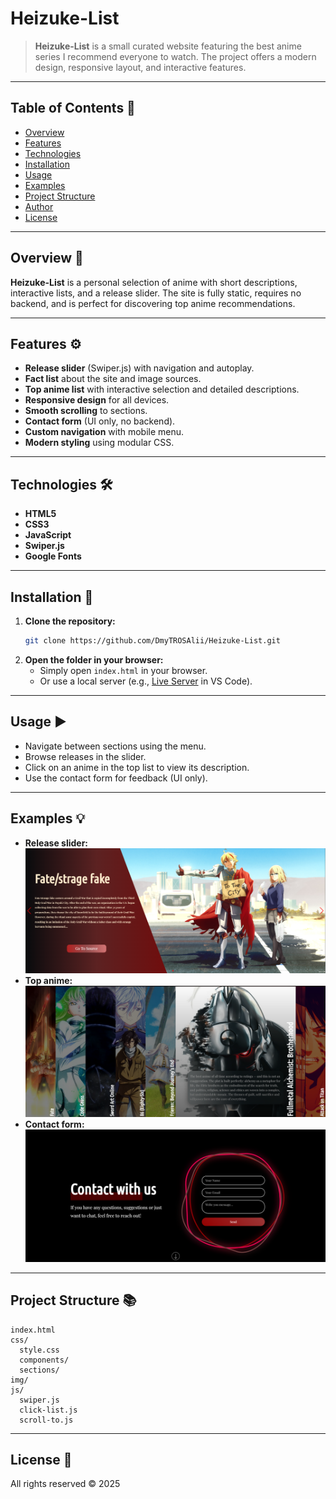 # Heizuke-List

> **Heizuke-List** is a small curated website featuring the best anime series I recommend everyone to watch. The project offers a modern design, responsive layout, and interactive features.

---

## Table of Contents 📑

- [Overview](#overview)
- [Features](#features)
- [Technologies](#technologies)
- [Installation](#installation)
- [Usage](#usage)
- [Examples](#examples)
- [Project Structure](#project-structure)
- [Author](#author)
- [License](#license)

---

## Overview 📝

**Heizuke-List** is a personal selection of anime with short descriptions, interactive lists, and a release slider. The site is fully static, requires no backend, and is perfect for discovering top anime recommendations.

---

## Features ⚙️

- **Release slider** (Swiper.js) with navigation and autoplay.
- **Fact list** about the site and image sources.
- **Top anime list** with interactive selection and detailed descriptions.
- **Responsive design** for all devices.
- **Smooth scrolling** to sections.
- **Contact form** (UI only, no backend).
- **Custom navigation** with mobile menu.
- **Modern styling** using modular CSS.

---

## Technologies 🛠️

- **HTML5**
- **CSS3** 
- **JavaScript** 
- **Swiper.js**
- **Google Fonts**

---

## Installation 🚀

1. **Clone the repository:**
   ```sh
   git clone https://github.com/DmyTROSAlii/Heizuke-List.git
   ```
2. **Open the folder in your browser:**
   - Simply open `index.html` in your browser.
   - Or use a local server (e.g., [Live Server](https://marketplace.visualstudio.com/items?itemName=ritwickdey.LiveServer) in VS Code).

---

## Usage ▶️

- Navigate between sections using the menu.
- Browse releases in the slider.
- Click on an anime in the top list to view its description.
- Use the contact form for feedback (UI only).

---

## Examples 💡

- **Release slider:**
  ![Release slider](./img/preview/preview-section.png)
- **Top anime:**
  ![Top anime](./img/preview/list-section.png)
- **Contact form:**
  ![Contact form](./img/preview/contact-section.png)

---

## Project Structure 📚

```
index.html
css/
  style.css
  components/
  sections/
img/
js/
  swiper.js
  click-list.js
  scroll-to.js
```

---

## License 📄

All rights reserved © 2025
